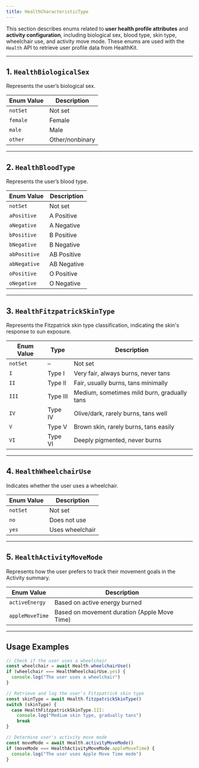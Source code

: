 ```yaml
---
title: HealthCharacteristicType
---
```

This section describes enums related to **user health profile attributes** and **activity configuration**, including biological sex, blood type, skin type, wheelchair use, and activity move mode. These enums are used with the `Health` API to retrieve user profile data from HealthKit.

---

## 1. `HealthBiologicalSex`

Represents the user’s biological sex.

| Enum Value | Description     |
| ---------- | --------------- |
| `notSet`   | Not set         |
| `female`   | Female          |
| `male`     | Male            |
| `other`    | Other/nonbinary |

---

## 2. `HealthBloodType`

Represents the user’s blood type.

| Enum Value   | Description |
| ------------ | ----------- |
| `notSet`     | Not set     |
| `aPositive`  | A Positive  |
| `aNegative`  | A Negative  |
| `bPositive`  | B Positive  |
| `bNegative`  | B Negative  |
| `abPositive` | AB Positive |
| `abNegative` | AB Negative |
| `oPositive`  | O Positive  |
| `oNegative`  | O Negative  |

---

## 3. `HealthFitzpatrickSkinType`

Represents the Fitzpatrick skin type classification, indicating the skin's response to sun exposure.

| Enum Value | Type     | Description                                 |
| ---------- | -------- | ------------------------------------------- |
| `notSet`   | –        | Not set                                     |
| `I`        | Type I   | Very fair, always burns, never tans         |
| `II`       | Type II  | Fair, usually burns, tans minimally         |
| `III`      | Type III | Medium, sometimes mild burn, gradually tans |
| `IV`       | Type IV  | Olive/dark, rarely burns, tans well         |
| `V`        | Type V   | Brown skin, rarely burns, tans easily       |
| `VI`       | Type VI  | Deeply pigmented, never burns               |

---

## 4. `HealthWheelchairUse`

Indicates whether the user uses a wheelchair.

| Enum Value | Description     |
| ---------- | --------------- |
| `notSet`   | Not set         |
| `no`       | Does not use    |
| `yes`      | Uses wheelchair |

---

## 5. `HealthActivityMoveMode`

Represents how the user prefers to track their movement goals in the Activity summary.

| Enum Value      | Description                                  |
| --------------- | -------------------------------------------- |
| `activeEnergy`  | Based on active energy burned                |
| `appleMoveTime` | Based on movement duration (Apple Move Time) |

---

## Usage Examples

```ts
// Check if the user uses a wheelchair
const wheelchair = await Health.wheelchairUse()
if (wheelchair === HealthWheelchairUse.yes) {
  console.log("The user uses a wheelchair")
}

// Retrieve and log the user's Fitzpatrick skin type
const skinType = await Health.fitzpatrickSkinType()
switch (skinType) {
  case HealthFitzpatrickSkinType.III:
    console.log("Medium skin type, gradually tans")
    break
}

// Determine user's activity move mode
const moveMode = await Health.activityMoveMode()
if (moveMode === HealthActivityMoveMode.appleMoveTime) {
  console.log("The user uses Apple Move Time mode")
}
```
